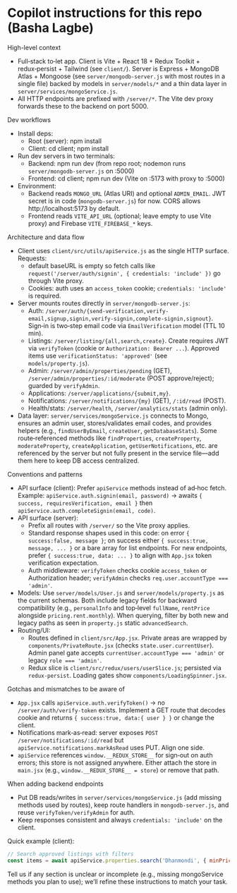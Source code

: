 # Copilot instructions for this repo (Basha Lagbe)

High-level context
- Full‑stack to‑let app. Client is Vite + React 18 + Redux Toolkit + redux‑persist + Tailwind (see `client/`). Server is Express + MongoDB Atlas + Mongoose (see `server/mongodb-server.js` with most routes in a single file) backed by models in `server/models/*` and a thin data layer in `server/services/mongoService.js`.
- All HTTP endpoints are prefixed with `/server/*`. The Vite dev proxy forwards these to the backend on port 5000.

Dev workflows
- Install deps:
  - Root (server): npm install
  - Client: cd client; npm install
- Run dev servers in two terminals:
  - Backend: npm run dev (from repo root; nodemon runs `server/mongodb-server.js` on :5000)
  - Frontend: cd client; npm run dev (Vite on :5173 with proxy to :5000)
- Environment:
  - Backend reads `MONGO_URL` (Atlas URI) and optional `ADMIN_EMAIL`. JWT secret is in code (`mongodb-server.js`) for now. CORS allows http://localhost:5173 by default.
  - Frontend reads `VITE_API_URL` (optional; leave empty to use Vite proxy) and Firebase `VITE_FIREBASE_*` keys.

Architecture and data flow
- Client uses `client/src/utils/apiService.js` as the single HTTP surface. Requests:
  - default baseURL is empty so fetch calls like `request('/server/auth/signin', { credentials: 'include' })` go through Vite proxy.
  - Cookies: auth uses an `access_token` cookie; `credentials: 'include'` is required.
- Server mounts routes directly in `server/mongodb-server.js`:
  - Auth: `/server/auth/{send-verification,verify-email,signup,signin,verify-signin,complete-signin,signout}`. Sign‑in is two‑step email code via `EmailVerification` model (TTL 10 min).
  - Listings: `/server/listing/{all,search,create}`. Create requires JWT via `verifyToken` (cookie or `Authorization: Bearer ...`). Approved items use `verificationStatus: 'approved'` (see `models/property.js`).
  - Admin: `/server/admin/properties/pending` (GET), `/server/admin/properties/:id/moderate` (POST approve/reject); guarded by `verifyAdmin`.
  - Applications: `/server/applications/{submit,my}`.
  - Notifications: `/server/notifications/{my}` (GET), `/:id/read` (POST).
  - Health/stats: `/server/health`, `/server/analytics/stats` (admin only).
- Data layer: `server/services/mongoService.js` connects to Mongo, ensures an admin user, stores/validates email codes, and provides helpers (e.g., `findUserByEmail`, `createUser`, `getDatabaseStats`). Some route‑referenced methods like `findProperties`, `createProperty`, `moderateProperty`, `createApplication`, `getUserNotifications`, etc. are referenced by the server but not fully present in the service file—add them here to keep DB access centralized.

Conventions and patterns
- API surface (client): Prefer `apiService` methods instead of ad‑hoc fetch. Example: `apiService.auth.signin(email, password)` → awaits `{ success, requiresVerification, email }` then `apiService.auth.completeSignin(email, code)`.
- API surface (server):
  - Prefix all routes with `/server/` so the Vite proxy applies.
  - Standard response shapes used in this code: on error `{ success:false, message }`; on success either `{ success:true, message, ... }` or a bare array for list endpoints. For new endpoints, prefer `{ success:true, data: ... }` to align with `App.jsx` token verification expectation.
  - Auth middleware: `verifyToken` checks cookie `access_token` or Authorization header; `verifyAdmin` checks `req.user.accountType === 'admin'`.
- Models: Use `server/models/User.js` and `server/models/property.js` as the current schemas. Both include legacy fields for backward compatibility (e.g., `personalInfo` and top‑level `fullName`, `rentPrice` alongside `pricing.rent.monthly`). When querying, filter by both new and legacy paths as seen in `property.js` static `advancedSearch`.
- Routing/UI:
  - Routes defined in `client/src/App.jsx`. Private areas are wrapped by `components/PrivateRoute.jsx` (checks `state.user.currentUser`). Admin panel gate accepts `currentUser.accountType === 'admin'` or legacy `role === 'admin'`.
  - Redux slice is `client/src/redux/users/userSlice.js`; persisted via `redux-persist`. Loading gates show `components/LoadingSpinner.jsx`.

Gotchas and mismatches to be aware of
- `App.jsx` calls `apiService.auth.verifyToken()` → no `/server/auth/verify-token` exists. Implement a GET route that decodes cookie and returns `{ success:true, data:{ user } }` or change the client.
- Notifications mark‑as‑read: server exposes `POST /server/notifications/:id/read` but `apiService.notifications.markAsRead` uses PUT. Align one side.
- `apiService` references `window.__REDUX_STORE__` for sign‑out on auth errors; this store is not assigned anywhere. Either attach the store in `main.jsx` (e.g., `window.__REDUX_STORE__ = store`) or remove that path.

When adding backend endpoints
- Put DB reads/writes in `server/services/mongoService.js` (add missing methods used by routes), keep route handlers in `mongodb-server.js`, and reuse `verifyToken/verifyAdmin` for auth.
- Keep responses consistent and always `credentials: 'include'` on the client.

Quick example (client):
```js
// Search approved listings with filters
const items = await apiService.properties.search('Dhanmondi', { minPrice: 5000, propertyType: 'apartment' });
```

Tell us if any section is unclear or incomplete (e.g., missing mongoService methods you plan to use); we’ll refine these instructions to match your task. 